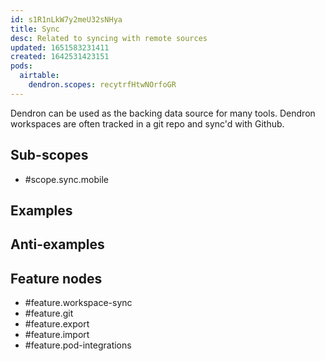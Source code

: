 ```yaml
---
id: s1R1nLkW7y2meU32sNHya
title: Sync
desc: Related to syncing with remote sources
updated: 1651583231411
created: 1642531423151
pods:
  airtable:
    dendron.scopes: recytrfHtwNOrfoGR
---
```


Dendron can be used as the backing data source for many tools. Dendron workspaces are often tracked in a git repo and sync'd with Github. 
## Sub-scopes

- #scope.sync.mobile



## Examples

## Anti-examples

## Feature nodes
- #feature.workspace-sync
- #feature.git
- #feature.export
- #feature.import
- #feature.pod-integrations
